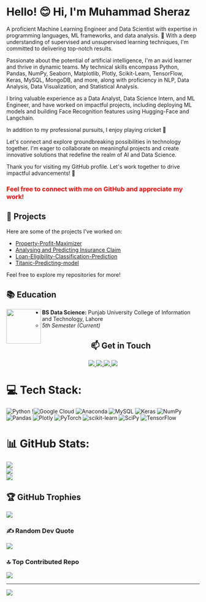 <!DOCTYPE html>
<html>

<head>
</head>

<body>
    <div>
        <h1>Hello! 😊  Hi, I'm Muhammad Sheraz </h1>
        <p>A proficient Machine Learning Engineer and Data Scientist with expertise in programming languages, ML frameworks,
            and data analysis. 🚀 With a deep understanding of supervised and unsupervised learning techniques, I'm committed
            to delivering top-notch results.</p>
        <p>Passionate about the potential of artificial intelligence, I'm an avid learner and thrive in dynamic teams. My
            technical skills encompass Python, Pandas, NumPy, Seaborn, Matplotlib, Plotly, Scikit-Learn, TensorFlow, Keras,
            MySQL, MongoDB, and more, along with proficiency in NLP, Data Analysis, Data Visualization, and Statistical Analysis.</p>
        <p>I bring valuable experience as a Data Analyst, Data Science Intern, and ML Engineer, and have worked on impactful
            projects, including deploying ML models and building Face Recognition features using Hugging-Face and Langchain.</p>
        <p>In addition to my professional pursuits, I enjoy playing cricket 🏏 </p>
        <p>Let's connect and explore groundbreaking possibilities in technology together. I'm eager to collaborate on meaningful
            projects and create innovative solutions that redefine the realm of AI and Data Science.</p>
        <p>Thank you for visiting my GitHub profile. Let's work together to drive impactful advancements! 🤝</p>
        <b><h3 style="color:red">Feel free to connect with me on GitHub and appreciate my work!</h3></b>
    </div>
</body>

</html>




## 🌱 Projects

Here are some of the projects I've worked on:
- [Property-Profit-Maximizer](https://github.com/MuhammadSheraza002/AI-Property-Profit-Maximizer.git)
- [Analysing and Predicting Insurance Claim](https://github.com/MuhammadSheraza002/Predicting-Insurance-Claim.git)
- [Loan-Eligibility-Classification-Prediction](https://github.com/MuhammadSheraza002/Loan-Eligibility-Classification-Prediction.git)
- [Titanic-Predicting-model](https://github.com/MuhammadSheraza002/Titanic-Predicting-model.git)

Feel free to explore my repositories for more!

## 📚 Education

<img align="left" width="90" height="90" src="https://upload.wikimedia.org/wikipedia/en/c/c8/University_of_the_Punjab_logo.png">

- **BS Data Science:** Punjab University College of Information and Technology, Lahore
  - _5th Semester (Current)_

  
<div align="center">
  <h2 align="center">📫 Get in Touch</h2>
  
  <!-- LinkedIn Badge -->
  <a href="https://www.linkedin.com/in/muhammad-sheraz-5b3887242?utm_source=share&utm_campaign=share_via&utm_content=profile&utm_medium=android_app">
    <img src="https://img.shields.io/badge/LinkedIn-Muhammad%20Sheraz-0077B5?style=for-the-badge&logo=linkedin&logoColor=white" />
  </a>
  
  <!-- Email Badge -->
  <a href="mailto:sheraz601050@gmail.com">
    <img src="https://img.shields.io/badge/Email-sheraz601050%40gmail.com-D14836?style=for-the-badge&logo=gmail&logoColor=white" />
  </a>
  
  <!-- Kaggle Badge -->
   <a href="https://www.kaggle.com/muhammadsheraza002">
    <img src="https://img.shields.io/badge/Kaggle-Muhammad%20Sheraz-20BEFF?style=for-the-badge&logo=kaggle&logoColor=white" />
  </a>

  <!-- LeetCode Badge -->
  <a href="https://leetcode.com/MuhammadSheraz/">
    <img src="https://img.shields.io/badge/LeetCode-Muhammad%20Sheraz-FFA116?style=for-the-badge&logo=leetcode&logoColor=black" />
  </a>
</div>


# 💻 Tech Stack:
![Python](https://img.shields.io/badge/python-3670A0?style=flat-square&logo=python&logoColor=ffdd54) !![Google Cloud](https://img.shields.io/badge/Google%20Cloud-%234285F4.svg?style=flat-square&logo=google-cloud&logoColor=white) ![Anaconda](https://img.shields.io/badge/Anaconda-%2344A833.svg?style=flat-square&logo=anaconda&logoColor=white) ![MySQL](https://img.shields.io/badge/mysql-%2300f.svg?style=flat-square&logo=mysql&logoColor=white) ![Keras](https://img.shields.io/badge/Keras-%23D00000.svg?style=flat-square&logo=Keras&logoColor=white) ![NumPy](https://img.shields.io/badge/numpy-%23013243.svg?style=flat-square&logo=numpy&logoColor=white) ![Pandas](https://img.shields.io/badge/pandas-%23150458.svg?style=flat-square&logo=pandas&logoColor=white) ![Plotly](https://img.shields.io/badge/Plotly-%233F4F75.svg?style=flat-square&logo=plotly&logoColor=white) ![PyTorch](https://img.shields.io/badge/PyTorch-%23EE4C2C.svg?style=flat-square&logo=PyTorch&logoColor=white) ![scikit-learn](https://img.shields.io/badge/scikit--learn-%23F7931E.svg?style=flat-square&logo=scikit-learn&logoColor=white) ![SciPy](https://img.shields.io/badge/SciPy-%230C55A5.svg?style=flat-square&logo=scipy&logoColor=%white) ![TensorFlow](https://img.shields.io/badge/TensorFlow-%23FF6F00.svg?style=flat-square&logo=TensorFlow&logoColor=white)

# 📊 GitHub Stats:
![](https://github-readme-stats.vercel.app/api?username=MuhammadSheraza002&theme=vue-dark&hide_border=false&include_all_commits=true&count_private=true)<br/>
![](https://github-readme-streak-stats.herokuapp.com/?user=MuhammadSheraza002&theme=vue-dark&hide_border=false)<br/>
![](https://github-readme-stats.vercel.app/api/top-langs/?username=MuhammadSheraza002&theme=vue-dark&hide_border=false&include_all_commits=true&count_private=true&layout=compact)

## 🏆 GitHub Trophies
![](https://github-profile-trophy.vercel.app/?username=MuhammadSheraza002&theme=radical&no-frame=false&no-bg=false&margin-w=4)

### ✍️ Random Dev Quote
![](https://quotes-github-readme.vercel.app/api?type=horizontal&theme=radical)

### 🔝 Top Contributed Repo
![](https://github-contributor-stats.vercel.app/api?username=MuhammadSheraza002&limit=5&theme=dark&combine_all_yearly_contributions=true)


---
<!-- [![](https://visitcount.itsvg.in/api?id=MuhammadSheraza002&icon=0&color=0)](https://visitcount.itsvg.in) -->
[![](https://visitcount.itsvg.in/api?id=MuhammadSheraza002&label=Profile%20Views&color=1&icon=0&pretty=false)](https://visitcount.itsvg.in)

<!-- Proudly created with GPRM ( https://gprm.itsvg.in ) -->

